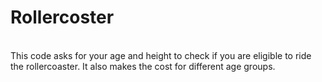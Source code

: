 # Rollercoster
<br>
 This code asks for your age and height to check if you are eligible to ride the rollercoaster. It also makes the cost for different age groups.